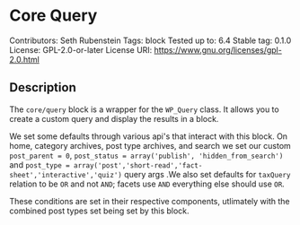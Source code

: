 # Core Query
Contributors:      Seth Rubenstein
Tags:              block
Tested up to:      6.4
Stable tag:        0.1.0
License:           GPL-2.0-or-later
License URI:       https://www.gnu.org/licenses/gpl-2.0.html



## Description

The `core/query` block is a wrapper for the `WP_Query` class. It allows you to create a custom query and display the results in a block.

We set some defaults through various api's that interact with this block. On home, category archives, post type archives, and search we set our custom `post_parent = 0`, `post_status = array('publish', 'hidden_from_search')` and  `post_type = array('post','short-read','fact-sheet','interactive','quiz')` query args .We also set defaults for `taxQuery` relation to be `OR` and not `AND`; facets use `AND` everything else should use `OR`.

These conditions are set in their respective components, utlimately with the combined post types set being set by this block. 

